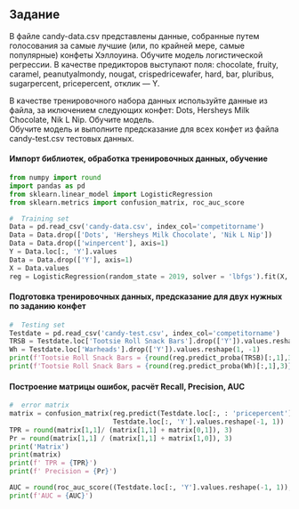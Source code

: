 ## Задание
В файле candy-data.csv представлены данные, собранные путем голосования за самые лучшие (или, по крайней мере, самые популярные) конфеты Хэллоуина. Обучите модель логистической регрессии. В качестве предикторов выступают поля: chocolate, fruity, caramel, peanutyalmondy, nougat, crispedricewafer, hard, bar, pluribus, sugarpercent, pricepercent, отклик — Y.

В качестве тренировочного набора данных используйте данные из файла, за иключением следующих конфет: Dots, Hersheys Milk Chocolate, Nik L Nip. Обучите модель.\
Обучите модель и выполните предсказание для всех конфет из файла candy-test.csv тестовых данных.

#### Импорт библиотек, обработка тренировочных данных, обучение 
```python
from numpy import round
import pandas as pd
from sklearn.linear_model import LogisticRegression
from sklearn.metrics import confusion_matrix, roc_auc_score

#  Training set
Data = pd.read_csv('candy-data.csv', index_col='competitorname')
Data = Data.drop(['Dots', 'Hersheys Milk Chocolate', 'Nik L Nip'])
Data = Data.drop(['winpercent'], axis=1)
Y = Data.loc[:, 'Y'].values
Data = Data.drop(['Y'], axis=1)
X = Data.values
reg = LogisticRegression(random_state = 2019, solver = 'lbfgs').fit(X, Y)  # параметры даны по заданию
```
#### Подготовка тренировочных данных, предсказание для двух нужных по заданию конфет
```python
#  Testing set
Testdate = pd.read_csv('candy-test.csv', index_col='competitorname')
TRSB = Testdate.loc['Tootsie Roll Snack Bars'].drop(['Y']).values.reshape(1, -1)
Wh = Testdate.loc['Warheads'].drop(['Y']).values.reshape(1, -1)
print(f'Tootsie Roll Snack Bars = {round(reg.predict_proba(TRSB)[:,1],3)}')
print(f'Tootsie Roll Snack Bars = {round(reg.predict_proba(Wh)[:,1],3)}')
```
#### Построение матрицы ошибок, расчёт Recall, Precision, AUC
```python
#  error matrix
matrix = confusion_matrix(reg.predict(Testdate.loc[:, : 'pricepercent'].values),
                          Testdate.loc[:, 'Y'].values.reshape(-1, 1))
TPR = round(matrix[1,1]/ (matrix[1,1] + matrix[0,1]), 3)
Pr = round(matrix[1,1] / (matrix[1,1] + matrix[1,0]), 3)
print('Matrix')
print(matrix)
print(f' TPR = {TPR}')
print(f' Precision = {Pr}')

AUC = round(roc_auc_score((Testdate.loc[:, 'Y'].values.reshape(-1, 1)), reg.decision_function(Testdate.loc[:, : 'pricepercent'].values)),3)
print(f'AUC = {AUC}')

```